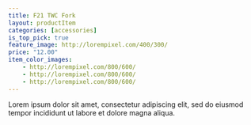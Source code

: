 ```yaml
---
title: F21 TWC Fork
layout: productItem
categories: [accessories]
is_top_pick: true
feature_image: http://lorempixel.com/400/300/
price: "12.00"
item_color_images:
    - http://lorempixel.com/800/600/
    - http://lorempixel.com/800/600/
    - http://lorempixel.com/800/600/
---
```


Lorem ipsum dolor sit amet, consectetur adipiscing elit, sed do eiusmod tempor incididunt ut labore et dolore magna aliqua.
